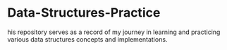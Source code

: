 # Data-Structures-Practice
his repository serves as a record of my journey in learning and practicing various data structures concepts and implementations.
